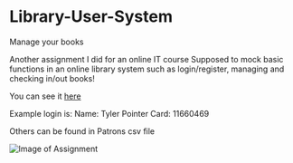 # Library-User-System
Manage your books

Another assignment I did for an online IT course
Supposed to mock basic functions in an online library system such as login/register, managing and checking in/out books!

You can see it [here](https://web.njit.edu/~dsp49/assign4.html)

Example login is:
Name: Tyler Pointer
Card: 11660469

Others can be found in Patrons csv file


![Image of Assignment](https://i.ibb.co/7GqrDsv/Screen-Shot-2020-02-12-at-1-57-30-AM.png)
